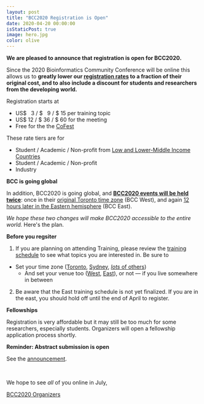 ```yaml
---
layout: post
title: "BCC2020 Registration is Open"
date: 2020-04-20 00:00:00
isStaticPost: true
image: hero.jpg
color: olive
---
```


**We are pleased to announce that registration is open for BCC2020.**  

Since the 2020 Bioinformatics Community Conference will be online this allows us to **greatly lower our [registration rates](../Registration/) to a fraction of their original cost, and to also include a discount for students and researchers from the developing world.**

Registration starts at

* US$  &nbsp;&nbsp;3 / $  &nbsp;&nbsp;9 / $ 15 per training topic
* US$ 12 / $ 36 / $ 60 for the meeting
* Free for the the [CoFest](/cofest/)

These rate tiers are for

* Student / Academic / Non-profit from [Low and Lower-Middle Income Countries](https://bit.ly/bcc2020wb)
* Student / Academic / Non-profit
* Industry

**BCC is going global**

In addition, BCC2020 is going global, and [**BCC2020 events will be held twice**](/blog/going-global): once in their [original Toronto time zone](https://bcc2020.sched.com/venue/West) (BCC West), and again [12 hours later in the Eastern hemisphere](https://bcc2020.sched.com/venue/East) (BCC East).

*We hope these two changes will make BCC2020 accessible to the entire world.*  Here's the plan.

**Before you regsiter**

1. If you are planning on attending Training, please review the [training schedule](https://bcc2020.sched.com/) to see what topics you are interested in.  Be sure to
  * Set your time zone ([Toronto](https://bcc2020.sched.com/?timezone=America/Toronto), [Sydney](https://bcc2020.sched.com/?timezone=Australia/Sydney), [*lots* of others](https://bcc2020.sched.com/))
    * And set your venue too ([West](https://bcc2020.sched.com/venue/West), [East](https://bcc2020.sched.com/venue/East)), or not &mdash; if you live somewhere in between
2. Be aware that the East training schedule is not yet finalized.  If you are in the east, you should hold off until the end of April to register.


**Fellowships**

Registration is very affordable but it may still be too much for some researchers, especially students.  Organizers will open a fellowship application process shortly.

**Reminder: Abstract submission is open**

See the [announcement](/submit/).

<br />

We hope to see *all* of you online in July,

[BCC2020 Organizers](https://bcc2020.github.io/about/#team)
